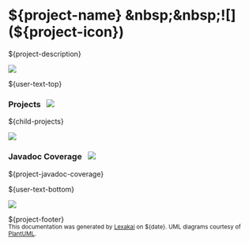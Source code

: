 # ${project-name} &nbsp;&nbsp;![](${project-icon})

${project-description}

![](https://kivakit.org/images/horizontal-line.png)

[//]: # (start-user-text)

${user-text-top}

[//]: # (end-user-text)

### Projects <a name = "projects"></a> &nbsp; ![](https://kivakit.org/images/gears-40.png)

${child-projects}

![](https://kivakit.org/images/short-horizontal-line.png)

### Javadoc Coverage <a name = "javadoc-coverage"></a> &nbsp; ![](https://kivakit.org/images/bargraph-32.png)

${project-javadoc-coverage}

[//]: # (start-user-text)

${user-text-bottom}

[//]: # (end-user-text)

![](https://kivakit.org/images/horizontal-line.png)

${project-footer}  
<sub>This documentation was generated by [Lexakai](https://github.com/Telenav/lexakai) on ${date}. UML diagrams courtesy
of [PlantUML](http://plantuml.com).</sub>
